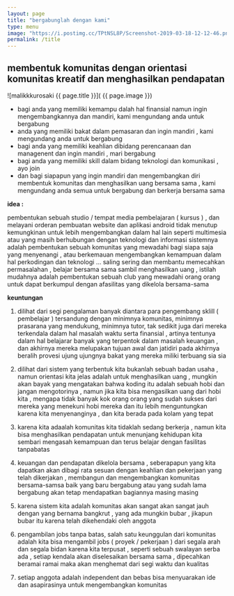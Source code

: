 ```yaml
---
layout: page
title: "bergabunglah dengan kami"
type: menu
image: "https://i.postimg.cc/TPtNSL8P/Screenshot-2019-03-18-12-12-46.png"
permalink: /title
---
```


## membentuk komunitas dengan orientasi komunitas kreatif dan menghasilkan pendapatan

![malikkkurosaki {{ page.title }}]( {{ page.image }})

- bagi anda yang memiliki kemampu dalah hal finansial namun ingin mengembangkannya dan mandiri, kami mengundang anda untuk bergabung
- anda yang memiliki bakat dalam pemasaran dan ingin mandiri , kami mengundang anda untuk bergabung
- bagi anda yang memiliki keahlian dibidang perencanaan dan managenent dan ingin mandiri , mari bergabung
- bagi anda yang memiliki skill dalam bidang teknologi dan komunikasi , ayo join
- dan bagi siapapun yang ingin mandiri dan mengembangkan diri membentuk komunitas dan menghasilkan uang bersama sama , kami mengundang anda semua untuk bergabung dan berkerja bersama sama

__idea :__

pembentukan sebuah studio / tempat media pembelajaran ( kursus ) , dan melayani orderan pembuatan website dan aplikasi android tidak menutup kemungkinan untuk lebih mengembangkan dalam hal lain seperti multimesia atau yang masih berhubungan dengan teknologi dan informasi
sistemnya adalah pembentukan sebuah komunitas yang mewadahi bagi siapa saja yang menyenangi , atau berkemauan mengembangkan kemampuan dalam hal perkodingan  dan teknologi ... saling sering dan membantu memecahkan permasalahan , belajar bersama sama sambil menghasilkan uang , istilah mudahnya adalah pembentukan sebuah club yang mewadahi orang orang untuk dapat berkumpul dengan afasilitas yang dikelola bersama-sama

__keuntungan__
1. dilihat dari segi pengalaman banyak diantara para pengembang sklill ( pembelajar ) tersandung dengan minimnya komunitas, minimnya prasarana yang mendukung, minimnya tutor, tak sedikit juga dari mereka terkendala dalam hal masalah waktu serta finansial , artinya tentunya dalam hal belajarar banyak yang terpentok dalam masalah keuangan , dan akhirnya mereka melupakan tujuan awal dan jatidiri pada akhirnya beralih provesi ujung ujungnya bakat yang mereka miliki terbuang sia sia 

2. dilihat dari sistem yang terbentuk kita bukanlah sebuah badan usaha , namun orientasi kita jelas adalah untuk menghasilkan uang , mungkin akan bayak yang mengatakan bahwa koding itu adalah sebuah hobi dan jangan mengotorinya , namun jika kita bisa mengasilkan uang dari hobi kita , mengapa tidak banyak kok orang orang yang sudah sukses dari mereka yang menekuni hobi mereka dan itu lebih menguntungkan karena kita menyenanginya , dan kita berada pada kolam yang tepat

3. karena kita adaalah komunitas kita tidaklah sedang berkerja , namun kita bisa menghasilkan pendapatan untuk menunjang kehidupan kita sembari mengasah kemampuan dan terus belajar dengan fasilitas tanpabatas 

4. keuangan dan pendapatan dikelola bersama , seberapapun yang kita dapatkan akan dibagi rata sesuan dengan keahlian dan pekerjaan yang telah dikerjakan , membangun dan mengembangkan komunitas bersama-samsa baik yang baru bergabung atau yang sudah lama bergabung akan tetap mendapatkan bagiannya masing masing

5. karena sistem kita adalah komunitas akan sangat akan sangat jauh dengan yang bernama bangkrut , yang ada mungkin bubar , jikapun bubar itu karena telah dikehendaki oleh anggota

6. pengambilan jobs tanpa batas, salah satu keunggulan dari komunitas adalah kita bisa mengambil jobs ( proyek / pekerjaan ) dari segala arah dan segala bidan karena kita terpusat , seperti sebuah swalayan serba ada , setiap kendala akan diselesaikan bersama sama , dipecahkan beramai ramai maka akan menghemat dari segi waktu dan kualitas 

7. setiap anggota adalah independent dan bebas bisa menyuarakan ide dan asapirasinya untuk mengembangkan komunitas 


